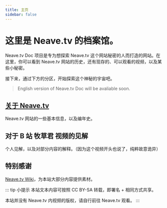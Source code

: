 ```yaml
---
title: 主页
sidebar: false
---
```


# 这里是 Neave.tv 的档案馆。

Neave.tv Doc 项目是专为想探索 Neave.tv 这个网站秘密的人而打造的网站。在这里，你可以看到 Neave.tv 网站的历史，还有现存的、可以观看的视频，以及某些小秘密。

接下来，通过下方的分区，开始探索这个神秘的宇宙吧。

> English version of Neave.tv Doc will be avaliable soon.

## [关于 Neave.tv](/info/about.md)

Neave.tv 网站的一些基本信息，以及编年史。

## 对于 B 站 牧草君 视频的见解

个人见解，以及对部分内容的解释。（因为这个视频开头也说了，纯粹故意诡异）

## 特别感谢

[Neave.tv Wiki](https://neavetv.fandom.com)，为本站大部分内容提供素材。

::: tip 小提示
本站文本内容可按照 CC BY-SA 转载，即署名 + 相同方式共享。

本站并没有 Neave.tv 内视频的版权，请自行前往 Neave.tv 观看。
:::
